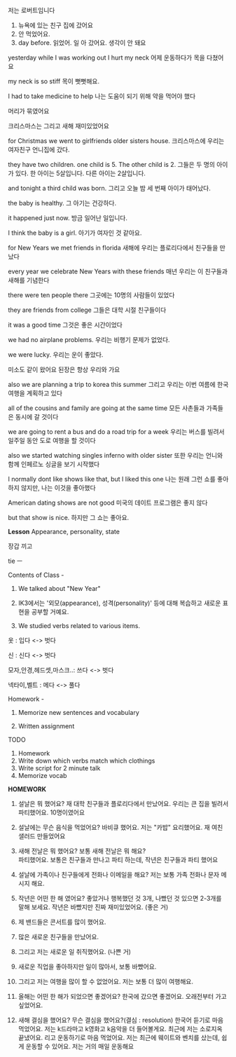 저는 로버트임니다


1. 뉴욕에 있는 친구 집에 갔어요
2. 안 먹었어요.
3. day before. 읽었어. 일 아 갔어요. 생각이 안 돼요


yesterday while I was working out I hurt my neck
어제 운동하다가 목을 다쳤어요

my neck is so stiff
목이 뻣뻣해요.

I had to take medicine to help
나는 도움이 되기 위해 약을 먹어야 했다


머리가 묶였어요

크리스마스는 그리고 새해 재미있었어요

for Christmas we went to girlfriends older sisters house.
크리스마스에 우리는 여자친구 언니집에 갔다.

they have two children. one child is 5. The other child is 2.
그들은 두 명의 아이가 있다. 한 아이는 5살입니다. 다른 아이는 2살입니다.

and tonight a third child was born.
그리고 오늘 밤 세 번째 아이가 태어났다.

the baby is healthy.
그 아기는 건강하다.

it happened just now.
방금 일어난 일입니다.

I think the baby is a girl.
아기가 여자인 것 같아요.

for New Years we met friends in florida
새해에 우리는 플로리다에서 친구들을 만났다

every year we celebrate New Years with these friends
매년 우리는 이 친구들과 새해를 기념한다

there were ten people there
그곳에는 10명의 사람들이 있었다

they are friends from college
그들은 대학 시절 친구들이다

it was a good time
그것은 좋은 시간이었다

we had no airplane problems. 
우리는 비행기 문제가 없었다. 

we were lucky. 
우리는 운이 좋았다.

미소도 같이 왔어요
된장은 항상 우리와 가요

also we are planning a trip to korea this summer
그리고 우리는 이번 여름에 한국 여행을 계획하고 있다

all of the cousins and family are going at the same time
모든 사촌들과 가족들은 동시에 갈 것이다

we are going to rent a bus and do a road trip for a week
우리는 버스를 빌려서 일주일 동안 도로 여행을 할 것이다

also we started watching singles inferno with older sister
또한 우리는 언니와 함께 인페르노 싱글을 보기 시작했다

I normally dont like shows like that, but I liked this one
나는 원래 그런 쇼를 좋아하지 않지만, 나는 이것을 좋아했다

American dating shows are not good
미국의 데이트 프로그램은 좋지 않다

but that show is nice. 
하지만 그 쇼는 좋아요.


**Lesson**
Appearance, personality, state


장갑 끼고


tie ㅡ


Contents of Class - 
1. We talked about "New Year" 

2. IK3에서는 '외모(appearance), 성격(personality)' 등에 대해 복습하고 새로운 표현을 공부할 거예요.

3. We studied verbs related to various items. 



옷 : 입다 <-> 벗다

신 : 신다 <-> 벗다

모자,안경,헤드셋,마스크..: 쓰다 <-> 벗다

넥타이,벨트 : 메다 <-> 풀다



Homework -

1. Memorize new sentences and vocabulary

2. Written assignment

TODO
1. Homework
2. Write down which verbs match which clothings
3. Write script for 2 minute talk
4. Memorize vocab

**HOMEWORK**
1. 설날은 뭐 했어요?
재 대학 친구들과 플로리다에서 만났어요. 우리는 큰 집을 빌려서 파티했어요. 10명이였어요

2. 설날에는 무슨 음식을 먹었어요?
바비큐 했어요. 저는 "카밥" 요리했어요. 재 여친 샐러드 만들었어요

3. 새해 전날은 뭐 했어요? 보통 새해 전날은 뭐 해요?  
파티했어요. 보통은 친구들과 만나고 파티 하는데, 작년은 친구들과 파티 했어요

4. 설날에 가족이나 친구들에게 전화나 이메일을 해요? 
저는 보통 가족 전화나 문자 메시지 해요. 

5. 작년은 어떤 한 해 였어요? 좋았거나 행복했던 것 3개, 나빴던 것 있으면 2-3개를  말해 보세요. 
작년은 바빴지만 진짜 재미있었어요. 
(좋은 거)
1. 제 밴드들은 콘서트를 많이 했어요. 
2. 많은 새로운 친구들을 만났어요. 
3. 그리고 저는 새로운 일 취직했어요. 
(나쁜 거)
1. 새로운 직업을 좋아하지만 일이 많아서, 보통 바빴어요. 
2. 그리고 저는 여행을 많이 할 수 없었어요. 저는 보통 더 많이 여행해요.

6. 올해는 어떤 한 해가 되었으면 좋겠어요?
한국에 갔으면 좋겠어요. 오래전부터 가고 싶었어요.

7. 새해 결심을 했어요? 무슨 결심을 했어요?(결심 : resolution) 
한국어 듣기로 마음 먹었어요. 저는 k드라마고 k영화고 k음악을 더 들어볼게요. 최근에 저는 소로지옥 끝냈어요.
리고 운동하기로 마음 먹었어요. 저는 최근에 웨이트와 벤치를 샀는데, 쉽게 운동할 수 있어요. 저는 거의 매일 운동해요